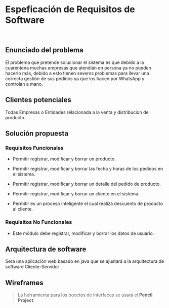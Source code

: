 
<h1> Espeficación de Requisitos de Software </h1>
<br>
<h2> Enunciado del problema</h2>
<p>El problema  que pretende solucionar el sistema es que debido a la cuarentena muchas empresas que atendián en persona ya no pueden hacerlo más, debido a esto tienen severos problemas para llevar una correcta gestión de sus pedidos ya que los hacen por WhatsApp y controlan a mano.
</p>


<h2> Clientes potenciales</h2>
<p> Todas Empresas o Entidades relacionada a la venta y distribucion de producto.</p>
<h2> Solución propuesta</h2>

 <h3> Requisitos Funcionales</h3>
 <p>
 
 * Permitir registrar, modificar y borrar un producto.
 
 * Permitir registrar, modificar y borrar las fecha y horas de los pedidos en el sistema.

 * Permitir registrar, modificar y borrar un detalle del pedido de producto.

 * Permitir registrar, modificar y borrar un cliente en el sistema.

 * Permitir es un proceso inteligente el cual realizá descuento de producto al cliente. </p>
 
 <h3>Requisitos No Funcionales </h3> <p>
 
 * Este módulo debe registrar, modificar y borrar los datos de usuario.
</p>
<h2> Arquitectura de software</h2>

<p>Sera una aplicación web basado en java que se ajustará a la arquitectura de software Cliente-Servidor</p>

<h2> Wireframes</h2>

>La herramienta para los bocetos de interfaces se usará el **Pencil Project**.
